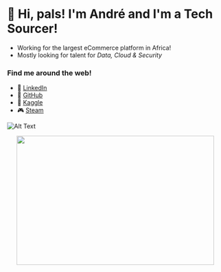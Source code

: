 # 👋 Hi, pals! I'm André and I'm a Tech Sourcer!
- Working for the largest eCommerce platform in Africa!
- Mostly looking for talent for _Data, Cloud & Security_


### Find me around the web!
- 🧐 [LinkedIn](https://www.linkedin.com/in/andréfmmartins/)
- 🤖 [GitHub](https://github.com/andrefmmartins)
- 🦆 [Kaggle](https://www.kaggle.com/andrefmmartins)
- 🎮 [Steam](https://steamcommunity.com/id/dragonforcept/)



![Alt Text](https://media.giphy.com/media/L0VPYNJTE8mONvdAJe/giphy.gif)

<p align="center">
<img width="460" height="300" src=https://media.giphy.com/media/L0VPYNJTE8mONvdAJe/giphy.gif)>
</p>


<!--
**andrefmmartins/andrefmmartins** is a ✨ _special_ ✨ repository because its `README.md` (this file) appears on your GitHub profile.

Here are some ideas to get you started:

- 🔭 I’m currently working on ...
- 🌱 I’m currently learning ...
- 👯 I’m looking to collaborate on ...
- 🤔 I’m looking for help with ...
- 💬 Ask me about ...
- 📫 How to reach me: ...
- 😄 Pronouns: ...
- ⚡ Fun fact: ...
-->
